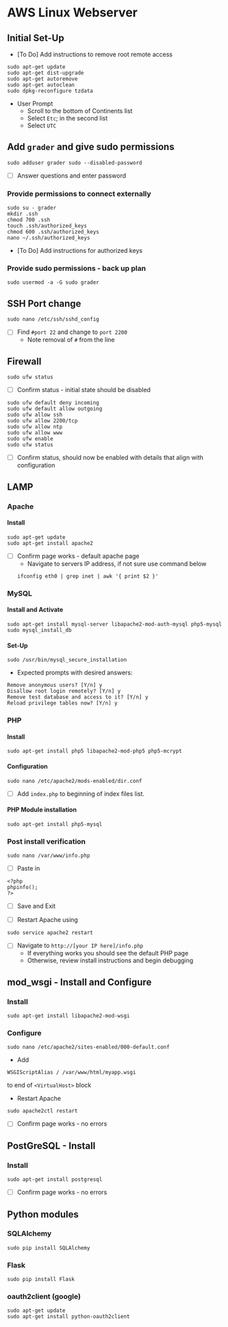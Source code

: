 # AWS Linux Webserver

## Initial Set-Up
- [To Do] Add instructions to remove root remote access
```
sudo apt-get update
sudo apt-get dist-upgrade
sudo apt-get autoremove
sudo apt-get autoclean
sudo dpkg-reconfigure tzdata
```
- User Prompt
	- Scroll to the bottom of Continents list
	- Select `Etc`; in the second list
	- Select `UTC`

## Add `grader` and give sudo permissions
```
sudo adduser grader sudo --disabled-password
```

- [ ] Answer questions and enter password

### Provide permissions to connect externally
```
sudo su - grader
mkdir .ssh
chmod 700 .ssh
touch .ssh/authorized_keys
chmod 600 .ssh/authorized_keys
nano ~/.ssh/authorized_keys
```

- [To Do] Add instructions for authorized keys

### Provide sudo permissions - back up plan
```
sudo usermod -a -G sudo grader
```


## SSH Port change
```
sudo nano /etc/ssh/sshd_config
```
- [ ] Find `#port 22` and change to `port 2200`
	- Note removal of `#` from the line

## Firewall
```
sudo ufw status
```

- [ ] Confirm status - initial state should be disabled

```
sudo ufw default deny incoming
sudo ufw default allow outgoing
sudo ufw allow ssh
sudo ufw allow 2200/tcp
sudo ufw allow ntp
sudo ufw allow www
sudo ufw enable
sudo ufw status
```
- [ ] Confirm status, should now be enabled with details that align with configuration

## LAMP

### Apache
#### Install
```
sudo apt-get update
sudo apt-get install apache2
```

- [ ] Confirm page works - default apache page
	- Navigate to servers IP address, if not sure use command below
	```
	ifconfig eth0 | grep inet | awk '{ print $2 }'
	```

### MySQL

#### Install and Activate
```
sudo apt-get install mysql-server libapache2-mod-auth-mysql php5-mysql
sudo mysql_install_db

```

#### Set-Up
```
sudo /usr/bin/mysql_secure_installation
```
- Expected prompts with desired answers:
```
Remove anonymous users? [Y/n] y
Disallow root login remotely? [Y/n] y
Remove test database and access to it? [Y/n] y
Reload privilege tables now? [Y/n] y
```

### PHP
#### Install
```
sudo apt-get install php5 libapache2-mod-php5 php5-mcrypt
```

#### Configuration
```
sudo nano /etc/apache2/mods-enabled/dir.conf
```
- [ ] Add `index.php` to beginning of index files list.

#### PHP Module installation
```
sudo apt-get install php5-mysql
```


### Post install verification
```
sudo nano /var/www/info.php
```
- [ ] Paste in
```
<?php
phpinfo();
?>
```
- [ ] Save and Exit

- [ ] Restart Apache using
```
sudo service apache2 restart
```

- [ ] Navigate to `http://[your IP here]/info.php`
	- If everything works you should see the default PHP page
	- Otherwise, review install instructions and begin debugging


## mod_wsgi - Install and Configure
### Install 
```
sudo apt-get install libapache2-mod-wsgi
```

### Configure
```
sudo nano /etc/apache2/sites-enabled/000-default.conf
```

- Add 
```
WSGIScriptAlias / /var/www/html/myapp.wsgi
```
to end of `<VirtualHost>` block

- Restart Apache
```
sudo apache2ctl restart
```
- [ ] Confirm page works - no errors

## PostGreSQL - Install
### Install
```
sudo apt-get install postgresql
```
- [ ] Confirm page works - no errors

## Python modules
### SQLAlchemy
```
sudo pip install SQLAlchemy
```

### Flask
```
sudo pip install Flask
```

### oauth2client (google)
```
sudo apt-get update
sudo apt-get install python-oauth2client
```
